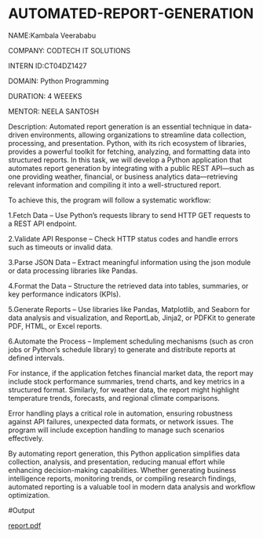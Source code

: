 # AUTOMATED-REPORT-GENERATION

NAME:Kambala Veerababu

COMPANY: CODTECH IT SOLUTIONS

INTERN ID:CT04DZ1427

DOMAIN: Python Programming

DURATION: 4 WEEEKS

MENTOR: NEELA SANTOSH

Description: Automated report generation is an essential technique in data-driven environments, allowing organizations to streamline data collection, processing, and presentation. Python, with its rich ecosystem of libraries, provides a powerful toolkit for fetching, analyzing, and formatting data into structured reports. In this task, we will develop a Python application that automates report generation by integrating with a public REST API—such as one providing weather, financial, or business analytics data—retrieving relevant information and compiling it into a well-structured report.

To achieve this, the program will follow a systematic workflow:

1.Fetch Data – Use Python’s requests library to send HTTP GET requests to a REST API endpoint.

2.Validate API Response – Check HTTP status codes and handle errors such as timeouts or invalid data.

3.Parse JSON Data – Extract meaningful information using the json module or data processing libraries like Pandas.

4.Format the Data – Structure the retrieved data into tables, summaries, or key performance indicators (KPIs).

5.Generate Reports – Use libraries like Pandas, Matplotlib, and Seaborn for data analysis and visualization, and ReportLab, Jinja2, or PDFKit to generate PDF, HTML, or Excel reports.

6.Automate the Process – Implement scheduling mechanisms (such as cron jobs or Python’s schedule library) to generate and distribute reports at defined intervals.

For instance, if the application fetches financial market data, the report may include stock performance summaries, trend charts, and key metrics in a structured format. Similarly, for weather data, the report might highlight temperature trends, forecasts, and regional climate comparisons.

Error handling plays a critical role in automation, ensuring robustness against API failures, unexpected data formats, or network issues. The program will include exception handling to manage such scenarios effectively.

By automating report generation, this Python application simplifies data collection, analysis, and presentation, reducing manual effort while enhancing decision-making capabilities. Whether generating business intelligence reports, monitoring trends, or compiling research findings, automated reporting is a valuable tool in modern data analysis and workflow optimization.

#Output

[report.pdf](https://github.com/user-attachments/files/19072738/report.pdf)
